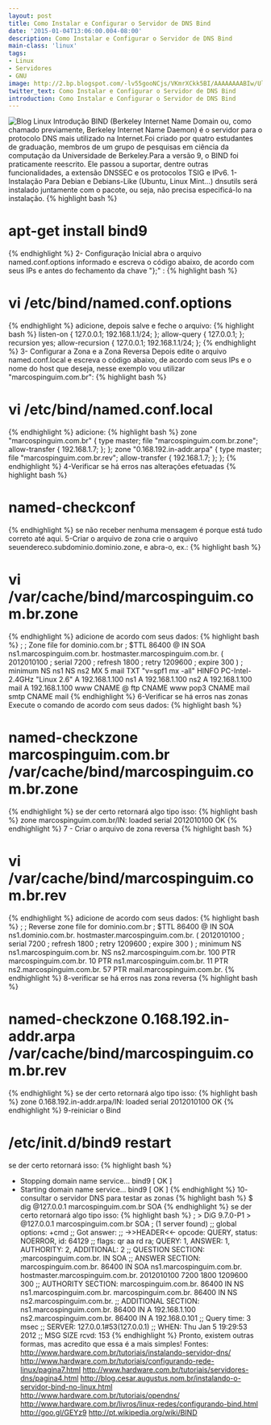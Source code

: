 ```yaml
---
layout: post
title: Como Instalar e Configurar o Servidor de DNS Bind
date: '2015-01-04T13:06:00.004-08:00'
description: Como Instalar e Configurar o Servidor de DNS Bind
main-class: 'linux'
tags:
- Linux
- Servidores
- GNU
image: http://2.bp.blogspot.com/-lv55gooNCjs/VKmrXCkk5BI/AAAAAAAABIw/Uln__lo_JLI/s72-c/bind9_debian.jpg
twitter_text: Como Instalar e Configurar o Servidor de DNS Bind
introduction: Como Instalar e Configurar o Servidor de DNS Bind
---
```

![Blog Linux](http://2.bp.blogspot.com/-lv55gooNCjs/VKmrXCkk5BI/AAAAAAAABIw/Uln__lo_JLI/s320/bind9_debian.jpg "Blog Linux")
Introdução
BIND (Berkeley Internet Name Domain ou, como chamado previamente, Berkeley Internet Name Daemon) é o servidor para o protocolo DNS mais utilizado na Internet.Foi criado por quatro estudantes de graduação, membros de um grupo de pesquisas em ciência da computação da Universidade de Berkeley.Para a versão 9, o BIND foi praticamente reescrito. Ele passou a suportar, dentre outras funcionalidades, a extensão DNSSEC e os protocolos TSIG e IPv6.
1-Instalação
Para Debian e Debians-Like (Ubuntu, Linux Mint...) dnsutils será instalado juntamente com o pacote, ou seja, não precisa especificá-lo na instalação.
{% highlight bash %}
# apt-get install bind9
{% endhighlight %}
2- Configuração Inicial
abra o arquivo named.conf.options informado e escreva o código abaixo, de acordo com seus IPs e antes do fechamento da chave "};" :
{% highlight bash %}
# vi /etc/bind/named.conf.options
{% endhighlight %}
adicione, depois salve e feche o arquivo:
{% highlight bash %}
listen-on { 127.0.0.1; 192.168.1.1/24; };
allow-query { 127.0.0.1; };
recursion yes;
allow-recursion { 127.0.0.1; 192.168.1.1/24; };
{% endhighlight %}
3- Configurar a Zona e a Zona Reversa
Depois edite o arquivo named.conf.local e escreva o código abaixo, de acordo com seus IPs e o nome do host que deseja, nesse exemplo vou utilizar "marcospinguim.com.br":
{% highlight bash %}
# vi /etc/bind/named.conf.local
{% endhighlight %}
adicione:
{% highlight bash %}
zone "marcospinguim.com.br" {
type master;
file "marcospinguim.com.br.zone";
allow-transfer { 192.168.1.7; };
};
zone "0.168.192.in-addr.arpa" {
type master;
file "marcospinguim.com.br.rev";
allow-transfer { 192.168.1.7; };
};
{% endhighlight %}
4-Verificar se há erros nas alterações efetuadas
{% highlight bash %}
# named-checkconf
{% endhighlight %}
se não receber nenhuma mensagem é porque está tudo correto até aqui.
5-Criar o arquivo de zona
crie o arquivo seuendereco.subdominio.dominio.zone, e abra-o, ex.:
{% highlight bash %}
# vi /var/cache/bind/marcospinguim.com.br.zone
{% endhighlight %}
adicione de acordo com seus dados:
{% highlight bash %}
;
; Zone file for dominio.com.br
;
$TTL 86400
@ IN SOA ns1.marcospinguim.com.br. hostmaster.marcospinguim.com.br. (
2012010100 ; serial
7200  ; refresh
1800  ; retry
1209600  ; expire
300 )  ; minimum
NS ns1
NS ns2
MX 5 mail
TXT "v=spf1 mx -all"
HINFO PC-Intel-2.4GHz "Linux 2.6"
A 192.168.1.100
ns1  A 192.168.1.100
ns2  A 192.168.1.100
mail  A 192.168.1.100
www  CNAME @
ftp  CNAME www
pop3  CNAME mail
smtp  CNAME mail
{% endhighlight %}
6-Verificar se há erros nas zonas
Execute o comando de acordo com seus dados:
{% highlight bash %}
# named-checkzone marcospinguim.com.br /var/cache/bind/marcospinguim.com.br.zone
{% endhighlight %}
se der certo retornará algo tipo isso:
{% highlight bash %}
zone marcospinguim.com.br/IN: loaded serial 2012010100
OK
{% endhighlight %}
7 - Criar o arquivo de zona reversa
{% highlight bash %}
# vi /var/cache/bind/marcospinguim.com.br.rev
{% endhighlight %}
adicione de acordo com seus dados:
{% highlight bash %}
;
; Reverse zone file for dominio.com.br
;
$TTL 86400
@ IN SOA ns1.dominio.com.br. hostmaster.marcospinguim.com.br. (
2012010100 ; serial
7200  ; refresh
1800  ; retry
1209600  ; expire
300 )  ; minimum
NS ns1.marcospinguim.com.br.
NS ns2.marcospinguim.com.br.
100  PTR marcospinguim.com.br.
10  PTR ns1.marcospinguim.com.br.
11  PTR ns2.marcospinguim.com.br.
57  PTR mail.marcospinguim.com.br.
{% endhighlight %}
8-verificar se há erros nas zona reversa
{% highlight bash %}
# named-checkzone 0.168.192.in-addr.arpa /var/cache/bind/marcospinguim.com.br.rev
{% endhighlight %}
se der certo retornará algo tipo isso:
{% highlight bash %}
zone 0.168.192.in-addr.arpa/IN: loaded serial 2012010100
OK
{% endhighlight %}
9-reiniciar o Bind
# /etc/init.d/bind9 restart
se der certo retornará isso:
{% highlight bash %}
* Stopping domain name service... bind9                                 [ OK ] 
* Starting domain name service... bind9                                 [ OK ]
{% endhighlight %}
10- consultar o servidor DNS para testar as zonas
{% highlight bash %}
$ dig @127.0.0.1 marcospinguim.com.br SOA
{% endhighlight %}
se der certo retornará algo tipo isso:
{% highlight bash %}
; > DiG 9.7.0-P1 > @127.0.0.1 marcospinguim.com.br SOA
; (1 server found)
;; global options: +cmd
;; Got answer:
;; ->>HEADER<<- opcode: QUERY, status: NOERROR, id: 64129
;; flags: qr aa rd ra; QUERY: 1, ANSWER: 1, AUTHORITY: 2, ADDITIONAL: 2
;; QUESTION SECTION:
;marcospinguim.com.br.  IN SOA
;; ANSWER SECTION:
marcospinguim.com.br. 86400 IN SOA ns1.marcospinguim.com.br. hostmaster.marcospinguim.com.br. 2012010100 7200 1800 1209600 300
;; AUTHORITY SECTION:
marcospinguim.com.br. 86400 IN NS ns1.marcospinguim.com.br.
marcospinguim.com.br. 86400 IN NS ns2.marcospinguim.com.br.
;; ADDITIONAL SECTION:
ns1.marcospinguim.com.br. 86400 IN A 192.168.1.100
ns2.marcospinguim.com.br. 86400 IN A 192.168.0.101
;; Query time: 3 msec
;; SERVER: 127.0.0.1#53(127.0.0.1)
;; WHEN: Thu Jan  5 19:29:53 2012
;; MSG SIZE  rcvd: 153
{% endhighlight %}
Pronto, existem outras formas, mas acredito que essa é a mais simples!
Fontes:
http://www.hardware.com.br/tutoriais/instalando-servidor-dns/
http://www.hardware.com.br/tutoriais/configurando-rede-linux/pagina7.html
http://www.hardware.com.br/tutoriais/servidores-dns/pagina4.html
http://blog.cesar.augustus.nom.br/instalando-o-servidor-bind-no-linux.html
http://www.hardware.com.br/tutoriais/opendns/
http://www.hardware.com.br/livros/linux-redes/configurando-bind.html
http://goo.gl/GEYz9
http://pt.wikipedia.org/wiki/BIND
